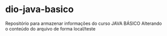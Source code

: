 # dio-java-basico
Repositório para armazenar informações do curso JAVA BÁSICO
Alterando o conteúdo do arquivo de forma local/teste
